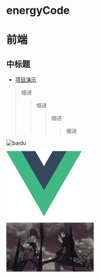 # energyCode
前端
====

中标题
-----

* [项目演示](http://47.106.172.176:666/ "项目演示")

>缩进
>>缩进
>>>缩进
>>>>缩进

![baidu](http://www.baidu.com/img/bdlogo.gif "百度logo")  
![](https://github.com/815129099/energyCode/raw/master/src/assets/logo.png "login.logo")  
![](https://github.com/815129099/energyCode/raw/master/1.jpg "login.logo") 


